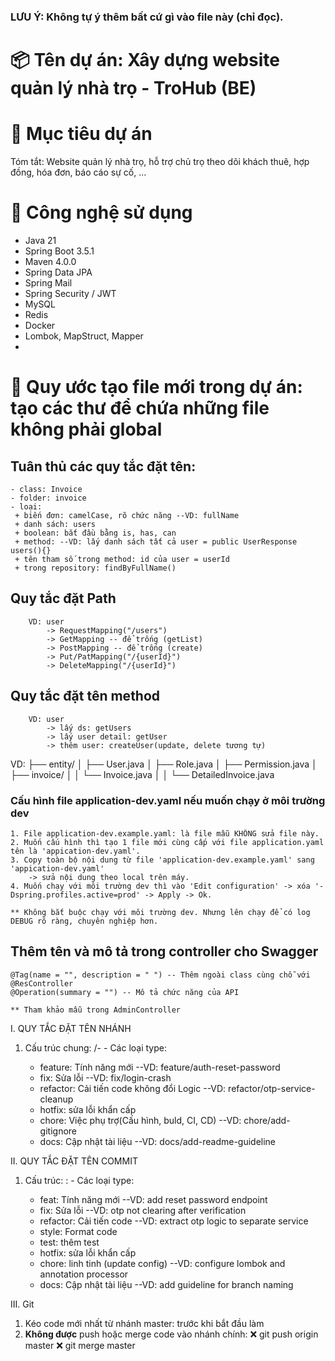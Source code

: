 ### LƯU Ý: Không tự ý thêm bất cứ gì vào file này (chỉ đọc).

# 📦 Tên dự án: Xây dựng website quản lý nhà trọ - TroHub (BE)

# 🔰 Mục tiêu dự án
 Tóm tắt: Website quản lý nhà trọ, hỗ trợ chủ trọ theo dõi khách thuê, hợp đồng, hóa đơn, báo cáo sự cố, ...

# 🧩 Công nghệ sử dụng
- Java 21
- Spring Boot 3.5.1
- Maven 4.0.0
- Spring Data JPA
- Spring Mail
- Spring Security / JWT
- MySQL
- Redis
- Docker
- Lombok, MapStruct, Mapper
- 

# 🧱 Quy ước tạo file mới trong dự án: tạo các thư để chứa những file không phải global
  ## Tuân thủ các quy tắc đặt tên:
    - class: Invoice
    - folder: invoice 
    - loại: 
     + biến đơn: camelCase, rõ chức năng --VD: fullName
     + danh sách: users
     + boolean: bắt đầu bằng is, has, can
     + method: --VD: lấy danh sách tất cả user = public UserResponse users(){}
     + tên tham số trong method: id của user = userId
     + trong repository: findByFullName()

  ## Quy tắc đặt Path
        VD: user
            -> RequestMapping("/users")
            -> GetMapping -- để trống (getList)
            -> PostMapping -- để trống (create)
            -> Put/PatMapping("/{userId}")
            -> DeleteMapping("/{userId}")
  ## Quy tắc đặt tên method
        VD: user
            -> lấy ds: getUsers
            -> lấy user detail: getUser
            -> thêm user: createUser(update, delete tương tự)

VD: 
├── entity/
│   ├── User.java
│   ├── Role.java
│   ├── Permission.java
│   ├── invoice/
│   │   └── Invoice.java
│   │   └── DetailedInvoice.java

### Cấu hình file application-dev.yaml nếu muốn chạy ở môi trường dev
    1. File application-dev.example.yaml: là file mẫu KHÔNG sửa file này.
    2. Muốn cấu hình thì tạo 1 file mới cùng cấp với file application.yaml tên là 'appication-dev.yaml'.
    3. Copy toàn bộ nội dung từ file 'application-dev.example.yaml' sang 'appication-dev.yaml'
        -> sửa nội dung theo local trên máy.
    4. Muốn chạy với môi trường dev thì vào 'Edit configuration' -> xóa '-Dspring.profiles.active=prod' -> Apply -> Ok.
    
    ** Không bắt buộc chạy với môi trường dev. Nhưng lên chạy để có log DEBUG rõ ràng, chuyên nghiệp hơn.
## Thêm tên và mô tả trong controller cho Swagger
    @Tag(name = "", description = " ") -- Thêm ngoài class cùng chỗ với @ResController
    @Operation(summary = "") -- Mô tả chức năng của API
    
    ** Tham khảo mẫu trong AdminController

I. QUY TẮC ĐẶT TÊN NHÁNH
  1. Cấu trúc chung: <type>/<task-name>-<short-description>
    - Các loại type:
      + feature: Tính năng mới --VD: feature/auth-reset-password
      + fix: Sửa lỗi --VD: fix/login-crash
      + refactor: Cải tiến code không đổi Logic --VD: refactor/otp-service-cleanup
      + hotfix: sửa lỗi khẩn cấp
      + chore: Việc phụ trợ(Cấu hình, buld, CI, CD) --VD: chore/add-gitignore
      + docs: Cập nhật tài liệu --VD: docs/add-readme-guideline

II. QUY TẮC ĐẶT TÊN COMMIT
  1. Cấu trúc: <type>: <short summary>
    - Các loại type:
      + feat: Tính năng mới --VD:  add reset password endpoint
      + fix: Sửa lỗi --VD: otp not clearing after verification
      + refactor: Cải tiến code --VD: extract otp logic to separate service
      + style: Format code
      + test: thêm test
      + hotfix: sửa lỗi khẩn cấp
      + chore: linh tinh (update config) --VD: configure lombok and annotation processor
      + docs: Cập nhật tài liệu --VD: add guideline for branch naming

III. Git
 1. Kéo code mới nhất từ nhánh master: trước khi bắt đầu làm
 2. **Không được** push hoặc merge code vào nhánh chính: 
    ❌ git push origin master
    ❌ git merge master